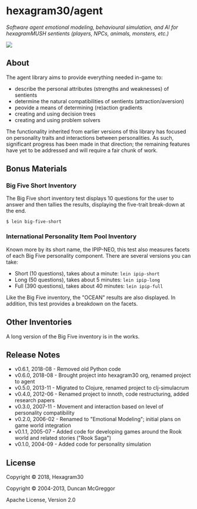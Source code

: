 # hexagram30/agent

*Software agent emotional modeling, behavioural simulation, and AI for hexagramMUSH sentients (players, NPCs, animals, monsters, etc.)*

[![][logo]][logo-large]


## About

The agent library aims to provide everything needed in-game to:

* describe the personal attributes (strengths and weaknesses) of sentients
* determine the natural compatibilities of sentients (attraction/aversion)
* peovide a means of determining (re)action gradients
* creating and using decision trees
* creating and using problem solvers

The functionality inherited from earlier versions of this library has focused on
personality traits and interactions between personalities. As such, significant
progress has been made in that direction; the remaining features have yet to be
addressed and will require a fair chunk of work.


## Bonus Materials

### Big Five Short Inventory

The Big Five short inventory test displays 10 questions for the user to answer
and then tallies the results, displaying the five-trait break-down at the end.

```
$ lein big-five-short
```


### International Personality Item Pool Inventory

Known more by its short name, the IPIP-NEO, this test also measures facets of
each Big Five personality component. There are several versions you can take:

* Short (10 questions), takes about a minute: `lein ipip-short`
* Long (50 questions), takes about 5 minutes: `lein ipip-long`
* Full (390 questions), takes about 40 minutes: `lein ipip-full`

Like the Big Five inventory, the "OCEAN" results are also displayed. In
addition, this test provides a breakdown on the facets.


## Other Inventories

A long version of the Big Five inventory is in the works.


## Release Notes

* v0.6.1, 2018-08 - Removed old Python code
* v0.6.0, 2018-08 - Brought project into hexagram30 org, renamed project to agent
* v0.5.0, 2013-11 - Migrated to Clojure, renamed project to clj-simulacrum
* v0.4.0, 2012-06 - Renamed project to innoth, code restructuring, added research papers
* v0.3.0, 2007-11 - Movement and interaction based on level of personality compatibility
* v0.2.0, 2006-02 - Renamed to "Emotional Modeling"; initial plans on
  game world integration
* v0.1.1, 2005-07 - Added code for developing games around the Rook
  world and related stories ("Rook Saga")
* v0.1.0, 2004-09 - Added code for personality simulation


## License

Copyright © 2018, Hexagram30

Copyright © 2004-2013, Duncan McGreggor

Apache License, Version 2.0


<!-- Named page links below: /-->

[logo]: https://raw.githubusercontent.com/hexagram30/resources/master/branding/logo/h30-logo-2-long-with-text-x695.png
[logo-large]: https://raw.githubusercontent.com/hexagram30/resources/master/branding/logo/h30-logo-2-long-with-text-x3440.png
[comp-event]: https://github.com/hexagram30/hexagramMUSH/blob/master/src/hexagram30/mush/components/event.clj
